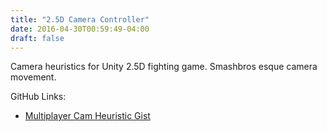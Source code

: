 ```yaml
---
title: "2.5D Camera Controller"
date: 2016-04-30T00:59:49-04:00
draft: false
---
```


Camera heuristics for Unity 2.5D fighting game. Smashbros esque camera movement.

GitHub Links:

- [Multiplayer Cam Heuristic Gist](https://gist.github.com/zacyzacy/35c78d2c3761a15ecd14dd7f40ccc80f)

